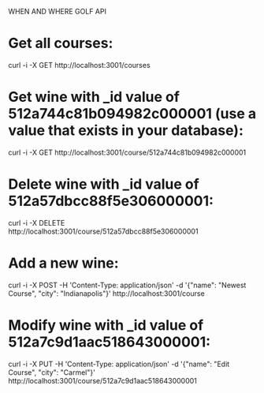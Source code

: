 WHEN AND WHERE GOLF API

# Get all courses:
curl -i -X GET http://localhost:3001/courses

# Get wine with _id value of 512a744c81b094982c000001 (use a value that exists in your database):
curl -i -X GET http://localhost:3001/course/512a744c81b094982c000001

# Delete wine with _id value of 512a57dbcc88f5e306000001:
curl -i -X DELETE http://localhost:3001/course/512a57dbcc88f5e306000001

# Add a new wine:
curl -i -X POST -H 'Content-Type: application/json' -d '{"name": "Newest Course", "city": "Indianapolis"}' http://localhost:3001/course

# Modify wine with _id value of 512a7c9d1aac518643000001:
curl -i -X PUT -H 'Content-Type: application/json' -d '{"name": "Edit Course", "city": "Carmel"}' http://localhost:3001/course/512a7c9d1aac518643000001